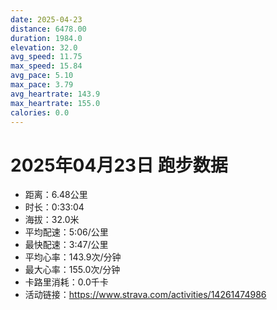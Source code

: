 ```yaml
---
date: 2025-04-23
distance: 6478.00
duration: 1984.0
elevation: 32.0
avg_speed: 11.75
max_speed: 15.84
avg_pace: 5.10
max_pace: 3.79
avg_heartrate: 143.9
max_heartrate: 155.0
calories: 0.0
---
```


# 2025年04月23日 跑步数据

- 距离：6.48公里
- 时长：0:33:04
- 海拔：32.0米
- 平均配速：5:06/公里
- 最快配速：3:47/公里
- 平均心率：143.9次/分钟
- 最大心率：155.0次/分钟
- 卡路里消耗：0.0千卡
- 活动链接：https://www.strava.com/activities/14261474986
